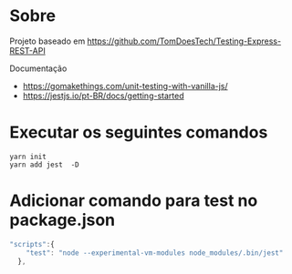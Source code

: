 # Sobre

Projeto baseado em https://github.com/TomDoesTech/Testing-Express-REST-API

Documentação 
- https://gomakethings.com/unit-testing-with-vanilla-js/
- https://jestjs.io/pt-BR/docs/getting-started
# Executar os seguintes comandos

```console
yarn init
yarn add jest  -D
```

# Adicionar comando para test no package.json
```js
"scripts":{
    "test": "node --experimental-vm-modules node_modules/.bin/jest"
  },
```


